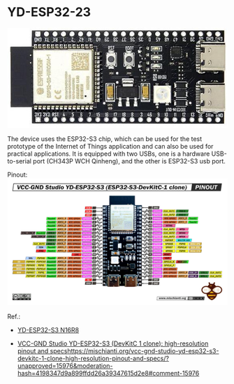 # YD-ESP32-23

![img](https://raw.githubusercontent.com/rtek1000/YD-ESP32-23/main/yd_esp32_s3-23.jpg)

The device uses the ESP32-S3 chip, which can be used for the test prototype of the Internet of Things application and can also be used for practical applications. It is equipped with two USBs, one is a hardware USB-to-serial port (CH343P WCH Qinheng), and the other is ESP32-S3 usb port.

Pinout:
![img](https://raw.githubusercontent.com/rtek1000/YD-ESP32-23/main/yd-esp32-s3-devkitc-1-clone-pinout.jpg)

Ref.:

- [YD-ESP32-S3 N16R8](https://circuitpython.org/board/yd_esp32_s3_n16r8/)

- [VCC-GND Studio YD-ESP32-S3 (DevKitC 1 clone): high-resolution pinout and specs](https://mischianti.org/vcc-gnd-studio-yd-esp32-s3-devkitc-1-clone-high-resolution-pinout-and-specs/?unapproved=15976&moderation-hash=4198347d9a899ffdd26a39347615d2e8#comment-15976)https://mischianti.org/vcc-gnd-studio-yd-esp32-s3-devkitc-1-clone-high-resolution-pinout-and-specs/?unapproved=15976&moderation-hash=4198347d9a899ffdd26a39347615d2e8#comment-15976
